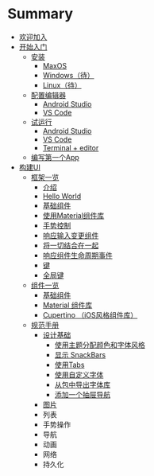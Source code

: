 # Summary

* [欢迎加入](README.md)
* [开始入门](kai-shi-ru-men.md)
  * [安装](chapter1.md)
    * [MaxOS](chapter1/maxos.md)
    * [Windows（待）](chapter1/windows.md)
    * [Linux（待）](chapter1/linux.md)
  * [配置编辑器](pei-zhi-bian-ji-qi.md)
    * [Android Studio](pei-zhi-bian-ji-qi/android-studio.md)
    * [VS Code](pei-zhi-bian-ji-qi/vs-code.md)
  * [试运行](shou-ci-ti-yan.md)
    * [Android Studio](shou-ci-ti-yan/android-studio.md)
    * [VS Code](shou-ci-ti-yan/vs-code.md)
    * [Terminal + editor](shou-ci-ti-yan/terminal-+-editor.md)
  * [编写第一个App](bian-xie-di-yi-ge-app.md)
* [构建UI](goujian-ui.md)
  * [框架一览](liu-lan-kuang-jia.md)
    * [介绍](liu-lan-kuang-jia/jie-shao.md)
    * [Hello World](liu-lan-kuang-jia/hello-world.md)
    * [基础组件](liu-lan-kuang-jia/ji-chu-zu-jian.md)
    * [使用Material组件库](liu-lan-kuang-jia/shi-yong-material-zu-jian-ku.md)
    * [手势控制](liu-lan-kuang-jia/shou-shi-kong-zhi.md)
    * [响应输入变更组件](liu-lan-kuang-jia/xiang-ying-shu-ru-bian-geng-zu-jian.md)
    * [将一切结合在一起](liu-lan-kuang-jia/jiang-yi-qie-jie-he-zai-yi-qi.md)
    * [响应组件生命周期事件](liu-lan-kuang-jia/xiang-ying-zu-jian-sheng-ming-zhou-qi-shi-jian.md)
    * [键](liu-lan-kuang-jia/guan-jian-zi.md)
    * [全局键](liu-lan-kuang-jia/quan-ju-jian.md)
  * [组件一览](zu-jian-yi-lan.md)
    * [基础组件](ji-chu-zu-jian.md)
    * [Material 组件库](material-zu-jian-ku.md)
    * [Cupertino （iOS风格组件库）](cupertino-iosfeng-ge-zu-jian-ku-ff09.md)
  * [规范手册](shi-pu.md)
    * [设计基础](shi-pu/she-ji-ji-chu.md)
      * [使用主题分配颜色和字体风格](shi-pu/she-ji-ji-chu/shi-yong-zhu-ti-fen-pei-yan-se-he-zi-ti-feng-ge.md)
      * [显示 SnackBars](shi-pu/she-ji-ji-chu/xian-shi-snackbars.md)
      * [使用Tabs](shi-pu/she-ji-ji-chu/shi-yong-tabs.md)
      * [使用自定义字体](shi-pu/she-ji-ji-chu/shi-yong-zi-ding-yi-zi-ti.md)
      * [从包中导出字体库](shi-pu/she-ji-ji-chu/cong-bao-zhong-dao-chu-zi-ti-ku.md)
      * [添加一个抽屉导航](shi-pu/she-ji-ji-chu/tian-jia-yi-ge-chou-ti-dao-hang.md)
    * [图片](shi-pu/tu-pian.md)
    * 列表
    * 手势操作
    * 导航
    * 动画
    * 网络
    * 持久化

